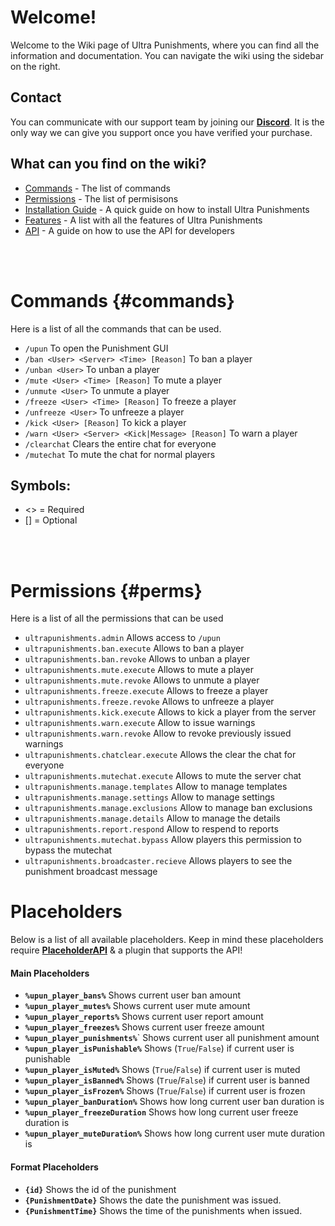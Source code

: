 # Welcome!
Welcome to the Wiki page of Ultra Punishments, where you can find all the information and documentation. You can navigate the wiki using the sidebar on the right.
<br>

## Contact
You can communicate with our support team by joining our **[Discord](https://discord.gg/3JuHDm8)**. It is the only way we can give you support once you have verified your purchase.
<br>

## What can you find on the wiki?
- [Commands](/wiki/overview#commands) - The list of commands
- [Permissions](/wiki/overview#perms) - The list of permisisons
- [Installation Guide](/wiki/installation) - A quick guide on how to install Ultra Punishments
- [Features](/wiki/features) - A list with all the features of Ultra Punishments
- [API](/wiki/api) - A guide on how to use the API for developers
<br>
<br>

# Commands {#commands}
Here is a list of all the commands that can be used.
<br>

* `/upun`
  To open the Punishment GUI
* `/ban <User> <Server> <Time> [Reason]`
  To ban a player
* `/unban <User>`
  To unban a player
* `/mute <User> <Time> [Reason]`
  To mute a player
* `/unmute <User>`
  To unmute a player
* `/freeze <User> <Time> [Reason]`
  To freeze a player
* `/unfreeze <User>`
  To unfreeze a player
* `/kick <User> [Reason]`
  To kick a player
* `/warn <User> <Server> <Kick|Message> [Reason]`
  To warn a player
* `/clearchat`
  Clears the entire chat for everyone
* `/mutechat`
  To mute the chat for normal players
  <br>

## Symbols:
- <> = Required
- [] = Optional
<br>
<br>

# Permissions {#perms}
Here is a list of all the permissions that can be used
<br>

* `ultrapunishments.admin`
  Allows access to `/upun`
* `ultrapunishments.ban.execute`
  Allows to ban a player
* `ultrapunishments.ban.revoke`
  Allows to unban a player
* `ultrapunishments.mute.execute`
  Allows to mute a player
* `ultrapunishments.mute.revoke`
  Allows to unmute a player
* `ultrapunishments.freeze.execute`
  Allows to freeze a player
* `ultrapunishments.freeze.revoke`
  Allows to unfreeze a player
* `ultrapunishments.kick.execute`
  Allows to kick a player from the server
* `ultrapunishments.warn.execute`
  Allow to issue warnings
* `ultrapunishments.warn.revoke`
  Allow to revoke previously issued warnings
* `ultrapunishments.chatclear.execute`
  Allows the clear the chat for everyone
* `ultrapunishments.mutechat.execute`
  Allows to mute the server chat
* `ultrapunishments.manage.templates`
  Allow to manage templates
* `ultrapunishments.manage.settings`
  Allow to manage settings
* `ultrapunishments.manage.exclusions`
  Allow to manage ban exclusions
* `ultrapunishments.manage.details`
  Allow to manage the details
* `ultrapunishments.report.respond`
  Allow to respend to reports
* `ultrapunishments.mutechat.bypass`
  Allow players this permission to bypass the mutechat
* `ultrapunishments.broadcaster.recieve`
  Allows players to see the punishment broadcast message
  <br>

# Placeholders
Below is a list of all available placeholders. Keep in mind these placeholders require **[PlaceholderAPI](https://www.spigotmc.org/resources/6245/)** & a plugin that supports the API!
<br>

#### Main Placeholders
* **`%upun_player_bans%`**
  Shows current user ban amount
* **`%upun_player_mutes%`**
  Shows current user mute amount
* **`%upun_player_reports%`**
  Shows current user report amount
* **`%upun_player_freezes%`**
  Shows current user freeze amount
* **`%upun_player_punishments%`**`
  Shows current user all punishment amount
* **`%upun_player_isPunishable%`**
  Shows (`True`/`False`) if current user is punishable
* **`%upun_player_isMuted%`**
  Shows (`True`/`False`) if current user is muted
* **`%upun_player_isBanned%`**
  Shows (`True`/`False`) if current user is banned
* **`%upun_player_isFrozen%`**
  Shows (`True`/`False`) if current user is frozen
* **`%upun_player_banDuration%`**
  Shows how long current user ban duration is
* **`%upun_player_freezeDuration`**
  Shows how long current user freeze duration is
* **`%upun_player_muteDuration%`**
  Shows how long current user mute duration is

#### Format Placeholders
* **`{id}`**
  Shows the id of the punishment
* **`{PunishmentDate}`**
  Shows the date the punishment was issued.
* **`{PunishmentTime}`**
  Shows the time of the punishments when issued.